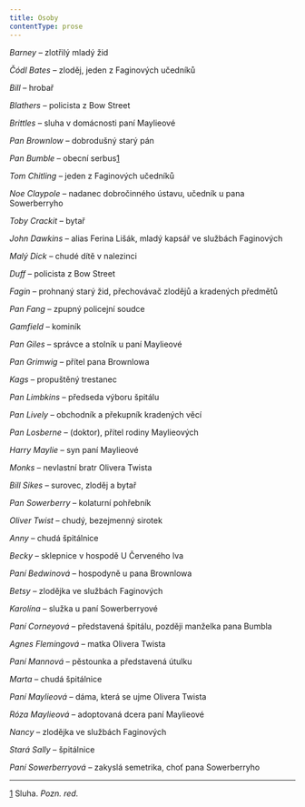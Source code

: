 ```yaml
---
title: Osoby
contentType: prose
---
```


_Barney_ – zlotřilý mladý žid

_Čódl Bates_ – zloděj, jeden z Faginových učedníků

_Bill_ – hrobař

_Blathers_ – policista z Bow Street

_Brittles_ – sluha v domácnosti paní Maylieové

_Pan Brownlow_ – dobrodušný starý pán

_Pan Bumble_ – obecní serbus[1](./resources/undefined)

_Tom Chitling_ – jeden z Faginových učedníků

_Noe Claypole_ – nadanec dobročinného ústavu, učedník u pana Sowerberryho

_Toby Crackit_ – bytař

_John Dawkins_ – alias Ferina Lišák, mladý kapsář ve službách Fagi­nových

_Malý Dick_ – chudé dítě v nalezinci

_Duff_ – policista z Bow Street

_Fagin_ – prohnaný starý žid, přechovávač zlodějů a kradených předmětů

_Pan Fang_ – zpupný policejní soudce

_Gamfield_ – kominík

_Pan Giles_ – správce a stolník u paní Maylieové

_Pan Grimwig_ – přítel pana Brownlowa

_Kags_ – propuštěný trestanec

_Pan Limbkins_ – předseda výboru špitálu

_Pan Lively_ – obchodník a překupník kradených věcí

_Pan Losberne_ – (doktor), přítel rodiny Maylieových

_Harry Maylie_ – syn paní Maylieové

_Monks_ – nevlastní bratr Olivera Twista

_Bill Sikes_ – surovec, zloděj a bytař

_Pan Sowerberry_ – kolaturní pohřebník

_Oliver Twist_ – chudý, bezejmenný sirotek

_Anny_ – chudá špitálnice

_Becky_ – sklepnice v hospodě U Červeného lva

_Paní Bedwinová_ – hospodyně u pana Brownlowa

_Betsy_ – zlodějka ve službách Faginových

_Karolína_ – služka u paní Sowerberryové

_Paní Corneyová_ – představená špitálu, později manželka pana Bumbla

_Agnes Flemingová_ – matka Olivera Twista

_Paní Mannová_ – pěstounka a představená útulku

_Marta_ – chudá špitálnice

_Paní Maylieová_ – dáma, která se ujme Olivera Twista

_Róza Maylieová_ – adoptovaná dcera paní Maylieové

_Nancy_ – zlodějka ve službách Faginových

_Stará Sally_ – špitálnice

_Paní Sowerberryová_ – zakyslá semetrika, choť pana Sowerberryho

* * *

[1](./resources/undefined) Sluha. _Pozn. red._
